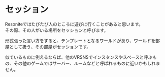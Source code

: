 # セッション
Resoniteではたびたび人のところに遊びに行くことがあると思います。  
その際、その人がいる場所をセッションと呼びます。  

形式張った言い方をすると、テンプレートとなるワールドがあり、ワールドを部屋として扱う、その部屋がセッションです。  

似ているものに例えるならば、他のVRSNSでインスタンスやスペースと呼ぶもの、その他のゲームではサーバー、ルームなどと呼ばれるものに近いかもしれません。